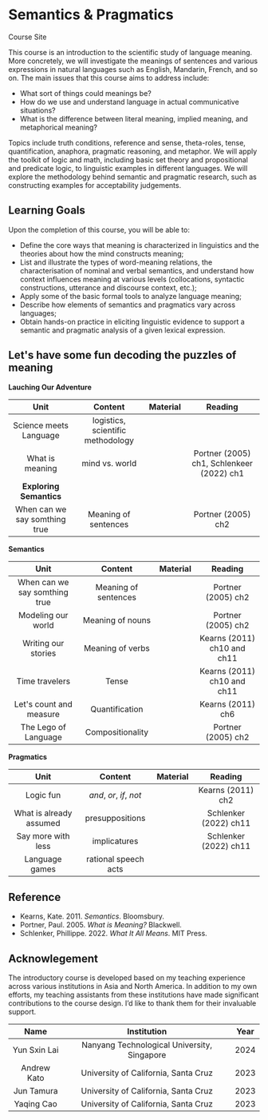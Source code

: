 # Semantics & Pragmatics
Course Site

This course is an introduction to the scientific study of language meaning. More concretely, we will investigate the meanings of sentences and various expressions in natural languages such as English, Mandarin, French, and so on. The main issues that this course aims to address include: 

- What sort of things could meanings be? 
- How do we use and understand language in actual communicative situations?
- What is the difference between literal meaning, implied meaning, and metaphorical meaning? 

Topics include truth conditions, reference and sense, theta-roles, tense, quantification, anaphora, pragmatic reasoning, and metaphor.  We will apply the toolkit of logic and math, including basic set theory and propositional and predicate logic, to linguistic examples in different languages. We will explore the methodology behind semantic and pragmatic research, such as constructing examples for acceptability judgements.

## Learning Goals

Upon the completion of this course, you will be able to:

- Define the core ways that meaning is characterized in linguistics and the theories about how the mind constructs meaning;
- List and illustrate the types of word-meaning relations, the characterisation of nominal and verbal semantics, and understand how context influences meaning at various levels (collocations, syntactic constructions, utterance and discourse context, etc.);
- Apply some of the basic formal tools to analyze language meaning;
- Describe how elements of semantics and pragmatics vary across languages; 
- Obtain hands-on practice in eliciting linguistic evidence to support a semantic and pragmatic analysis of a given lexical expression.  

## Let's have some fun decoding the puzzles of meaning  

**Lauching Our Adventure**

| Unit                                          | Content                               | Material       |  Reading    |
| :---:                                         |    :----:                             |    :---:       |  :---:      |
|   Science meets Language                      |   logistics, scientific methodology   |                |             |   
|   What is meaning                             |   mind vs. world                      |     |  Portner (2005) ch1, Schlenkeer (2022) ch1  |
| **Exploring Semantics**  | 
|  When can we say somthing true                |   Meaning of sentences            |                   |   Portner (2005) ch2 |

**Semantics**

| Unit                                          | Content                           |   Material        |  Reading    |
| :---:                                         |    :----:                         |    :---:          |  :---:      |
|  When can we say somthing true                |   Meaning of sentences            |                   |   Portner (2005) ch2 |
|  Modeling our world                           |   Meaning of nouns                |                   |   Portner (2005) ch2 |
|  Writing our stories                          |   Meaning of verbs                |                   |   Kearns (2011) ch10 and ch11 | 
|  Time travelers                               |   Tense                           |                   |   Kearns (2011) ch10 and ch11 |
|  Let's count and measure                      |   Quantification                  |                   |   Kearns (2011) ch6  |
|  The Lego of Language                         |   Compositionality                |                   |   Portner (2005) ch2 |

**Pragmatics**

| Unit                                          | Content                           | Material          |  Reading    |
| :---:                                         |    :----:                         |    :---:          |  :---:      |
|  Logic fun                                    |   *and*, *or*, *if*, *not*        |                   |  Kearns (2011) ch2  |
|  What is already assumed                      |   presuppositions                 |                   |  Schlenker (2022) ch11 |
|  Say more with less                           |   implicatures                    |                   |  Schlenker (2022) ch11 |
|  Language games                               |   rational speech acts            |                   |                        |

## Reference

- Kearns, Kate. 2011. *Semantics*. Bloomsbury. 
- Portner, Paul. 2005. *What is Meaning?* Blackwell. 
- Schlenker, Phillippe. 2022. *What It All Means*. MIT Press.

## Acknowlegement 

The introductory course is developed based on my teaching experience across various institutions in Asia and North America. In addition to my own efforts, my teaching assistants from these institutions have made significant contributions to the course design. I’d like to thank them for their invaluable support. 

| Name      | Institution | Year     |
| :---:        |    :----:   |    :---:      |
|   Yun Sxin Lai    | Nanyang Technological University, Singapore       | 2024   |
|  Andrew Kato   | University of California, Santa Cruz  | 2023      |
|  Jun Tamura   | University of California, Santa Cruz  | 2023      |
| Yaqing Cao | University of California, Santa Cruz | 2023 |  

